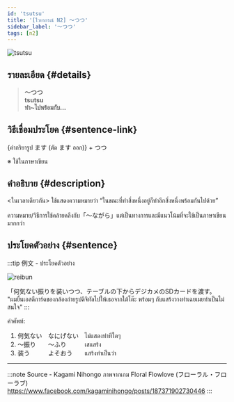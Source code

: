 ```yaml
---
id: 'tsutsu'
title: '[ไวยากรณ์ N2] 〜つつ'
sidebar_label: '〜つつ'
tags: [n2]
---
```


![tsutsu](https://res.cloudinary.com/kagamiweb/image/upload/v1631627508/nihongo/grammar/n2/tsutsu.png)

## รายละเอียด {#details}

> **〜つつ**  
> **tsutsu**  
> **ทำ~ไปพร้อมกับ...**

## วิธีเชื่อมประโยค {#sentence-link}

{คำกริยารูป ます (ตัด ます ออก)} + つつ

※ ใช้ในภาษาเขียน

## คำอธิบาย {#description}

<ในเวลาเดียวกัน> ใช้แสดงความหมายว่า “ในขณะที่ทำสิ่งหนึ่งอยู่ก็ทำอีกสิ่งหนึ่งพร้อมกันไปด้วย”

ความหมาย/วิธีการใช้คล้ายคลึงกับ「～ながら」แต่เป็นทางการและมีแนวโน้มที่จะใช้เป็นภาษาเขียนมากกว่า

## ประโยคตัวอย่าง {#sentence}

:::tip 例文 - ประโยคตัวอย่าง

![reibun](https://res.cloudinary.com/kagamiweb/image/upload/v1631950417/nihongo/grammar/n2/reibun/tsutsu.png)

「何気ない振りを装いつつ、テーブルの下からデジカメのSDカードを渡す。  
"ผมยื่นเอสดีการ์ดของกล้องถ่ายรูปดิจิทัลไปให้เธอจากใต้โต๊ะ พร้อมๆ กับแสร้งวางท่าเฉยเมยทำเป็นไม่สนใจ"
:::

คำศัพท์:  
1. 何気ない　なにげない　ไม่แสดงท่าทีใดๆ
2. 〜振り　　〜ふり　　　เสแสร้ง
3. 装う　　　よそおう　　แสร้งทำเป็นว่า

---
:::note Source - Kagami Nihongo
ภาพจากเกม Floral Flowlove (フローラル・フローラブ)  
https://www.facebook.com/kagaminihongo/posts/187371902730446
:::
